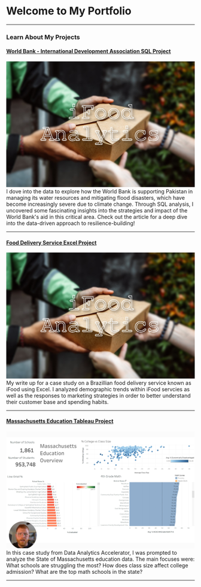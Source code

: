  # Welcome to My Portfolio

---

### Learn About My Projects

#### [World Bank - International Development Association SQL Project](https://www.linkedin.com/pulse/pakistan-water-fight-safety-security-harrison-reed-qu1ze/?trackingId=963h%2Fj6ITQ2oPu11mrtrNg%3D%3D)
[<img src="images/iFoodAnalyticsCoverPhoto.jpg?raw=true"/>](https://www.linkedin.com/pulse/pakistan-water-fight-safety-security-harrison-reed-qu1ze/?trackingId=963h%2Fj6ITQ2oPu11mrtrNg%3D%3D)
I dove into the data to explore how the World Bank is supporting Pakistan in managing its water resources and mitigating flood disasters, which have become increasingly severe due to climate change. Through SQL analysis, I uncovered some fascinating insights into the strategies and impact of the World Bank's aid in this critical area. Check out the article for a deep dive into the data-driven approach to resilience-building! 

<!--#### [Internal Blog Post Project](/bank)
<img src="images/dummy_thumbnail.jpg?raw=true"/>
Tolulope is the best 

---
#### [Linked File Project](/files/Day 12 - 21 days to data.pdf)
<img src="images/21 Days To Data Challenge.png?raw=true"/>
For this project, I explored what a good analytics PowerPoint presentation should entail. It talks about main talking points, how to tie data to the business value, and much more. -->

---
#### [Food Delivery Service Excel Project](https://www.linkedin.com/pulse/analyzing-ifood-sales-excel-harrison-reed-9f9ye/)
[<img src="images/iFoodAnalyticsCoverPhoto.jpg?raw=true"/>](https://www.linkedin.com/pulse/analyzing-ifood-sales-excel-harrison-reed-9f9ye/)
My write up for a case study on a Brazillian food delivery service known as iFood using Excel. I analyzed demographic trends within iFood servcies as well as the responses to marketing strategies in order to better understand their customer base and spending habits.


---
#### [Massachusetts Education Tableau Project](https://www.loom.com/share/2c0e8c2c210c44cbb32172398d15f757)
[<img src="images/MassEdTableauVideoScreenshot.png?raw=true"/>](https://www.loom.com/share/2c0e8c2c210c44cbb32172398d15f757)
In this case study from Data Analytics Accelerator, I was prompted to analyze the State of Massachusetts education data. The main focuses were:
What schools are struggling the most?
How does class size affect college admission?
What are the top math schools in the state? 

---

<!-- ### Category Name 2

- [Project 1 Title](http://example.com/)
- [Project 2 Title](http://example.com/)
- [Project 3 Title](http://example.com/)
- [Project 4 Title](http://example.com/)
- [Project 5 Title](http://example.com/)

--- -->




